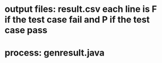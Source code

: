 # output files: **result.csv** each line is F if the test case fail and P if the test case pass 

# process: **genresult.java** 
